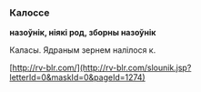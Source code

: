 ### Калоссе
**назоўнік, ніякі род, зборны назоўнік**

Каласы. Ядраным зернем налілося к.

<a rel="author">[http://rv-blr.com/](http://rv-blr.com/slounik.jsp?letterId=0&maskId=0&pageId=1274)</a>
